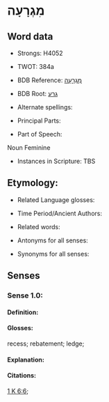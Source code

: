 # מִגְרָעָה

<!-- Status: S2="NeedsEdits" -->
<!-- Lexica used for edits:   -->

## Word data

* Strongs: H4052

* TWOT: 384a

* BDB Reference: [מִגְרָעָה](rc://en/bdb/dict/c.dd.ab)

* BDB Root: [גרע](rc://en/bdb/dict/c.dd.aa)

* Alternate spellings:

* Principal Parts:

* Part of Speech:

Noun Feminine

* Instances in Scripture: TBS

## Etymology:

* Related Language glosses:

* Time Period/Ancient Authors:

* Related words:

* Antonyms for all senses:

* Synonyms for all senses:

## Senses

### Sense 1.0:

#### Definition:

#### Glosses:

recess; rebatement; ledge; 

#### Explanation:

#### Citations:

[1 K 6:6](rc://he/uhb/book/1ki/6/6); 

